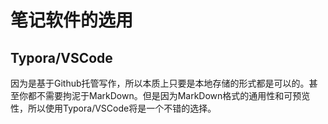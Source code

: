 # 笔记软件的选用

## Typora/VSCode

因为是基于Github托管写作，所以本质上只要是本地存储的形式都是可以的。甚至你都不需要拘泥于MarkDown。但是因为MarkDown格式的通用性和可预览性，所以使用Typora/VSCode将是一个不错的选择。